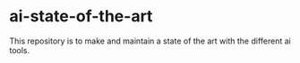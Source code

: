 # ai-state-of-the-art
This repository is to make and maintain a state of the art with the different ai tools.
